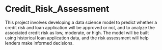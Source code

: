 # Credit_Risk_Assessment
This project involves developing a data science model to predict whether a credit risk and loan application will be approved or not, and to analyze the associated credit risk as low, moderate, or high. The model will be built using historical loan application data, and the risk assessment will help lenders make informed decisions.
